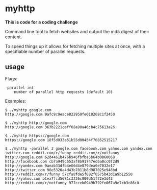 # myhttp

**This is code for a coding challenge**

Command line tool to fetch websites and output the md5 digest of their content.

To speed things up it allows for fetching multiple sites at once, with a specifiable number of parallel requests.

## usage

Flags:
```
-parallel int
    number of parallel http requests (default 10)
```

Examples:

```
$ ./myhttp google.com
http://google.com 9afc9c0eace822950fe018268c1f2450

$ ./myhttp http://google.com
http://google.com 363b2221caff08a90a46cb4c75613a26

$ ./myhttp https://google.com
https://google.com 18f5d033a51b55d00454f76852515217
```

```
$ ./myhttp -parallel 3 google.com facebook.com yahoo.com yandex.com twitter.com reddit.com/r/funny reddit.com/r/notfunny
http://google.com 62d4461b476b946fbfba5b64b0860068
http://facebook.com cb7a949c553af8b91747ed6a0cc0f2d9
http://yandex.com 9aeab33dfb4e06d4e879dea0e7032e17
http://twitter.com 96e5326a4d43b7011b8d987025e948bd
http://reddit.com/r/funny 57cfa8fde5f882f0575b43d1a9b12550
http://yahoo.com b1ea7fcd5681c3226c000d51f72e3d42
http://reddit.com/r/notfunny 977cceb0949b792fe067a9e7cb3c86c0
```
